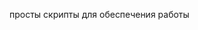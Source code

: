 просты скрипты для обеспечения работы


<link href="https://cdn.jsdelivr.net/npm/bootstrap@5.0.0-beta1/dist/css/bootstrap.min.css" rel="stylesheet" integrity="sha384-giJF6kkoqNQ00vy+HMDP7azOuL0xtbfIcaT9wjKHr8RbDVddVHyTfAAsrekwKmP1" crossorigin="anonymous">
  <script>
    (function(c,r,m,f,d,e,v){c[d]=c[d]||{},e=r.createElement(m),v=r.getElementsByTagName(m)[0],e.async=1,e.src=f,v.parentNode.insertBefore(e,v)})
    (window,document,'script','/crm4devSDK.js','crm4dev');
    crm4dev.config = {
      host: 'https://do72.4dev.app',
      baseUrl: '/do72api/hs/restapi_v1',
      objectId: 'bal bla',
      btn: {
        size: 100,
        caption: 'Квартиры в наличии',
        background: '#FF5252',
        color: '#FFFFFF',
        fontSize: 10,
      }
    }
  </script>



  <!-- 1 Fix actions -->
<script>
  window.onload = function () {
var buttons = document.getElementsByClassName("button j-popup-callback");
Array.from(buttons).forEach((element) => {
if (element.innerHTML) {
 if(element.innerHTML = "Заказать звонок"){
			parentDiv = element.parentNode.parentNode;
			//console.log('parentDiv', parentDiv);
			let square1 = parentDiv.querySelectorAll('.flat-block-card__info-value');
			//console.log('square1',square1);
			if(square1.length>0)
			if (square1[0].innerHTML) {
				//console.log('square1[0].innerHTML',square1[0].innerHTML);
				let text1 = square1[0].innerHTML;
				let value1 = parseFloat(text1.replace(",", "."));
				//console.log('value1', value1);
				let value2 = value1-0.01
				let value3 = value1+0.01
				let addstr1 = '?sqr='+ value2.toFixed(2) + '_' + value3.toFixed(2)
				//console.log('addstr1', addstr1);

				//var1
				let element3 = parentDiv.parentNode.parentNode;//.querySelector('div.flat-block-card, div.j-animation__row-item, div.flat-block-card_theme_two-cards');

        			element3.onclick = '';
				element3.onclick = function() {window.location.replace('/index.html'+ addstr1); window.location.href = '/index.html'+ addstr1; };


				//var2
				element.parentNode.innerHTML = '<button type="button" class="button j-popup-callback" data-callback="true" data-href="zakazat-zvonok" aria-label="Открыть планировку" data-init="true">Открыть планировку</button>';
				//element.remove();
        			parentDiv.onclick = '';
				parentDiv.onclick = function() {window.location.replace('/index.html'+ addstr1); window.location.href = '/index.html'+ addstr1; };

			}	
	}
} else {
}
});


var elements = document.querySelectorAll('.grid__text');
for(var i=0; i<elements.length; i++){
if(i % 2 === 0) continue

//let parentDiv1 = elements[i].parentNode;
//parentDiv1.innerHTML += '<div class="grid__text" style="background-image: url(&quot;/images_custom_1/shutterstock_2f.png&quot;);background-repeat: no-repeat;background-position: right center;background-size: contain;height: 461px;position: absolute;right: 135px;width: 692px;"> </div>'

    elements[i].style.backgroundImage = "url('/images_custom_1/shutterstock_2f.png')";
    elements[i]. style.backgroundRepeat = "no-repeat";
    elements[i]. style.backgroundPosition = "bottom right";
    elements[i]. style.backgroundSize = "contain";
}

var elements = document.querySelectorAll('.slider__slides-inner.j-slides.j-animation__slider-row');
if(false)
for(var i=0; i<elements.length; i++){
elements[i].innerHTML += '<div class="grid__text" style="background-image: url(&quot;/images_custom_1/shutterstock_2f.png&quot;);background-repeat: no-//repeat;background-position: right center;background-size: contain;height: 461px;position: absolute;right: 135px;width: 692px;"> </div>'
}

var elementi1 = document.querySelectorAll('.grid')[0];
    elementi1.style.backgroundImage = "url('/images_custom_1/shutterstock_2f.png')";
    elementi1. style.backgroundRepeat = "no-repeat";
    elementi1. style.backgroundPosition = "center right";
    elementi1. style.backgroundSize = "contain";
   }
</script>




<!-- 2 onload reaction -->
<script type="text/javascript">
var wasscrolled = false;

function scroll2to(){
    if(wasscrolled){
        return false;
    }
    //console.log('element!2 index')
    let elements = document.getElementsByClassName("flat-block-card__content");
	//console.log('element!2', element)
	if (typeof elements[0] !== 'undefined')
	{
	elements[0].scrollIntoView();
    setTimeout(function(){window.scrollBy(0, 800);}, 2000);
	} else{
        //window.scrollBy(0, 200);
    }
}

function scroll1to(){
    if(wasscrolled){
        return false;
    }
    //console.log('element!1 index')
    let element = document.getElementById("flats");
	//console.log('element!1', element)
	if (typeof element !== 'undefined')
	{
	element.scrollIntoView();
    wasscrolled = true;
    setTimeout(function(){window.scrollBy(0, 370);}, 2000);
	} else{
        //window.scrollBy(0, 200);
    }
    //setTimeout(function(){scroll2to();}, 2000);
}

//console.log('element! 1')
window.addEventListener("load", (event) => {
//console.log('element! ready')
    if (window.location.href.indexOf("/#infrastructure") > -1) {
		setTimeout(function(){scroll1to();}, 1000);
		setTimeout(function(){scroll1to();}, 2000);
		setTimeout(function(){scroll1to();}, 3000);
		setTimeout(function(){scroll1to();}, 4000);
		setTimeout(function(){scroll1to();}, 5000);
		setTimeout(function(){scroll1to();}, 6000);
    }
  });
</script>



<!-- 3 adding link ya gis -->
<script>
window.addEventListener("load", (event) => {

    let aTags4 = document.getElementsByClassName("location-adv__info");
    for (var i = 0; i < aTags4.length; i++) {
	let element = aTags4[ i]
	if (element.innerText == 'Ссылка Яндекс Карты') {//"Ссылка 2Gis"

while (element.firstChild) {
  element.removeChild(element.firstChild);
}

	  let a = document.createElement('a');
	  let linkText = document.createTextNode("Ссылка Яндекс Карты");
    	  a.appendChild(linkText);
    	  a.title = "Ссылка Яндекс Карты";
    	  a.href = "https://yandex.ru/maps/-/CDRCr06d";
a.setAttribute("target", "_blank"); 
    	  element.appendChild(a);		
		

//only 1 time
element.parentElement.parentElement.parentElement.parentElement.parentElement.parentElement.style.paddingBottom="0px";
element.parentElement.parentElement.style.marginBottom="0px";
element.style.textDecoration="underline";
		}



	if (element.innerText == 'Ссылка 2Gis') {

while (element.firstChild) {
  element.removeChild(element.firstChild);
}

	  let a = document.createElement('a');
	  let linkText = document.createTextNode("Ссылка 2Gis");
    	  a.appendChild(linkText);
    	  a.title = "Ссылка 2Gis";
    	  a.href = "https://go.2gis.com/g37pa";
a.setAttribute("target", "_blank"); 
    	  element.appendChild(a);		
	  element.style.textDecoration="underline";
		}





	}

  });
</script>
